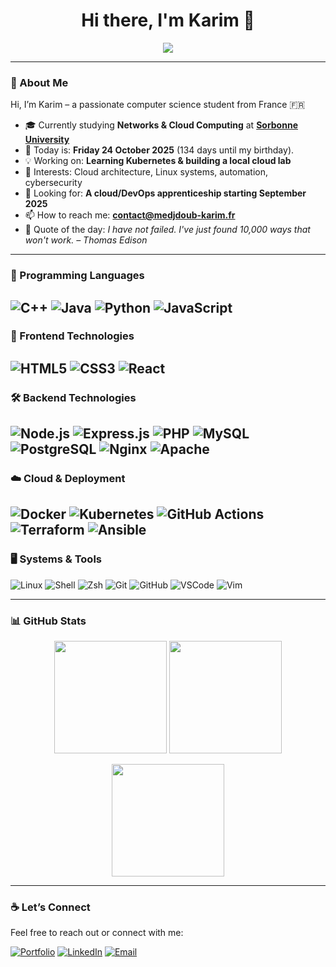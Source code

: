 
<h1 align="center">Hi there, I'm Karim 👋</h1>
<p align="center">
  <img src="https://readme-typing-svg.herokuapp.com?lines=Cloud+Architect+in+progress;Linux+Lover;Automate+everything;&center=true&width=380&height=45&color=36BCF7&vCenter=true&pause=1000">
</p>

---

### 👋 About Me

Hi, I’m Karim – a passionate computer science student from France 🇫🇷
- 🎓 Currently studying **Networks & Cloud Computing** at [**Sorbonne University**](https://www.sorbonne-universite.fr/)
- 📆 Today is: **Friday 24 October 2025** (134 days until my birthday).
- 💡 Working on: **Learning Kubernetes & building a local cloud lab**
- 🧠 Interests: Cloud architecture, Linux systems, automation, cybersecurity
- 🚀 Looking for: **A cloud/DevOps apprenticeship starting September 2025**
- 📫 How to reach me: **contact@medjdoub-karim.fr**
- 📝 Quote of the day: *I have not failed. I've just found 10,000 ways that won't work. – Thomas Edison*

---

### 🔣 Programming Languages

![C++](https://img.shields.io/badge/C++-00599C?style=flat&logo=c%2b%2b&logoColor=white)
![Java](https://img.shields.io/badge/Java-007396?style=flat&logo=openjdk&logoColor=white)
![Python](https://img.shields.io/badge/Python-3776AB?style=flat&logo=python&logoColor=white)
![JavaScript](https://img.shields.io/badge/JavaScript-F7DF1E?style=flat&logo=javascript&logoColor=black)
---

### 🎨 Frontend Technologies

![HTML5](https://img.shields.io/badge/HTML5-E34F26?style=flat&logo=html5&logoColor=white)
![CSS3](https://img.shields.io/badge/CSS3-1572B6?style=flat&logo=css3&logoColor=white)
![React](https://img.shields.io/badge/React-61DAFB?style=flat&logo=react&logoColor=black)
---

### 🛠️ Backend Technologies

![Node.js](https://img.shields.io/badge/Node.js-339933?style=flat&logo=nodedotjs&logoColor=white)
![Express.js](https://img.shields.io/badge/Express.js-000000?style=flat&logo=express&logoColor=white)
![PHP](https://img.shields.io/badge/PHP-777BB4?style=flat&logo=php&logoColor=white)
![MySQL](https://img.shields.io/badge/MySQL-4479A1?style=flat&logo=mysql&logoColor=white)
![PostgreSQL](https://img.shields.io/badge/PostgreSQL-4169E1?style=flat&logo=postgresql&logoColor=white)
![Nginx](https://img.shields.io/badge/Nginx-009639?style=flat&logo=nginx&logoColor=white)
![Apache](https://img.shields.io/badge/Apache-D22128?style=flat&logo=apache&logoColor=white)
---

### ☁️ Cloud & Deployment

![Docker](https://img.shields.io/badge/Docker-2496ED?style=flat&logo=docker&logoColor=white)
![Kubernetes](https://img.shields.io/badge/Kubernetes-326CE5?style=flat&logo=kubernetes&logoColor=white)
![GitHub Actions](https://img.shields.io/badge/GitHub%20Actions-2088FF?style=flat&logo=githubactions&logoColor=white)
![Terraform](https://img.shields.io/badge/Terraform-7B42BC?style=flat&logo=terraform&logoColor=white)
![Ansible](https://img.shields.io/badge/Ansible-EE0000?style=flat&logo=ansible&logoColor=white)
---

### 🖥️ Systems & Tools

![Linux](https://img.shields.io/badge/Linux-FCC624?style=flat&logo=linux&logoColor=black)
![Shell](https://img.shields.io/badge/Bash-4EAA25?style=flat&logo=gnubash&logoColor=white)
![Zsh](https://img.shields.io/badge/Zsh-89e051?style=flat&logo=gnu-bash&logoColor=black)
![Git](https://img.shields.io/badge/Git-F05032?style=flat&logo=git&logoColor=white)
![GitHub](https://img.shields.io/badge/GitHub-181717?style=flat&logo=github&logoColor=white)
![VSCode](https://img.shields.io/badge/VSCode-007ACC?style=flat&logo=visualstudiocode&logoColor=white)
![Vim](https://img.shields.io/badge/Vim-019733?style=flat&logo=vim&logoColor=white)

---

### 📊 GitHub Stats

<p align="center">
  <img src="https://github-readme-stats.vercel.app/api?username=karimmdjdb&show_icons=true&theme=radical&hide_title=true" height="180"/>
  <img src="https://github-readme-stats.vercel.app/api/top-langs/?username=karimmdjdb&layout=compact&theme=radical&hide_title=true" height="180"/>
</p>

<p align="center">
  <img src="https://streak-stats.demolab.com/?user=karimmdjdb&theme=radical" height="180"/>
</p>

---

### ☕ Let’s Connect

Feel free to reach out or connect with me:

[![Portfolio](https://img.shields.io/badge/Portfolio-Visit-1F2937?style=flat&logo=&logoColor=white)](https://medjdoub-karim.fr)
[![LinkedIn](https://img.shields.io/badge/LinkedIn-Connect-0077B5?style=flat&logo=linkedin&logoColor=white)](https://www.linkedin.com/in/karim-medjdoub-0368b8283/)
[![Email](https://img.shields.io/badge/Email-Contact-D14836?style=flat&logo=gmail&logoColor=white)](mailto:contact@medjdoub-karim.fr)

